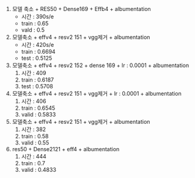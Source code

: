 1. 모델 축소 + RES50 + Dense169 + Effb4 + albumentation 
    - 시간 : 390s/e
    - train : 0.65
    - vald : 0.5
2. 모델축소 + effv4 + resv2 151 + vgg제거 + albumentation 
    - 시간 : 420s/e
    - train : 0.6694
    - test : 0.5125
3. 모델축소 + effv4 + resv2 152 + dense 169 + lr : 0.0001 + albumentation 
    1. 시간 : 409 
    2. train : 0.6187
    3. test : 0.5708 
4. 모델축소 + effv4 + resv2 151 + vgg제거 + lr : 0.0001 + albumentation 
    1. 시간 : 406
    2. train : 0.6545
    3. valid : 0.5833
5. 모델축소 + effv4 + resv2 151 + vgg제거 + albumentation 
    1. 시간 : 382
    2. train : 0.58
    3. valid : 0.55
6. res50 + Dense2121 + eff4 + albumentation 
    1. 시간 : 444
    2. train : 0.7
    3. valid : 0.4833
